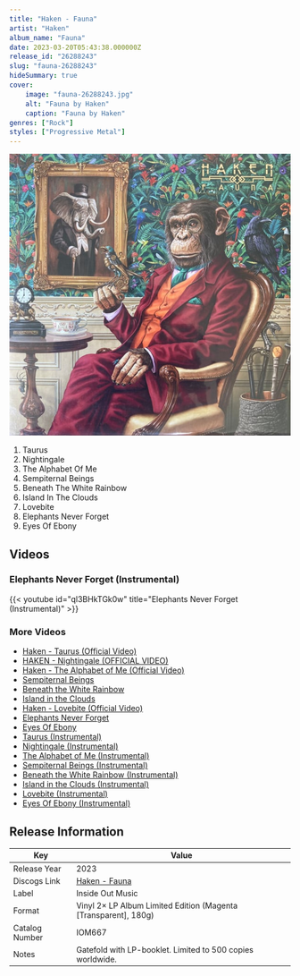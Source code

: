 ```yaml
---
title: "Haken - Fauna"
artist: "Haken"
album_name: "Fauna"
date: 2023-03-20T05:43:38.000000Z
release_id: "26288243"
slug: "fauna-26288243"
hideSummary: true
cover:
    image: "fauna-26288243.jpg"
    alt: "Fauna by Haken"
    caption: "Fauna by Haken"
genres: ["Rock"]
styles: ["Progressive Metal"]
---
```


![Fauna by Haken](fauna-26288243.jpg)

<!-- section break -->

1. Taurus
2. Nightingale
3. The Alphabet Of Me
4. Sempiternal Beings
5. Beneath The White Rainbow
6. Island In The Clouds
7. Lovebite
8. Elephants Never Forget
9. Eyes Of Ebony

<!-- section break -->




## Videos
### Elephants Never Forget (Instrumental)
{{< youtube id="ql3BHkTGk0w" title="Elephants Never Forget (Instrumental)" >}}<br>

### More Videos

- [Haken - Taurus (Official Video)](https://www.youtube.com/watch?v=4FQBK4CFWbI)
- [HAKEN - Nightingale (OFFICIAL VIDEO)](https://www.youtube.com/watch?v=IeENKWcitCw)
- [Haken - The Alphabet of Me (Official Video)](https://www.youtube.com/watch?v=LQJ-e75ZSj8)
- [Sempiternal Beings](https://www.youtube.com/watch?v=CCxjJOB18xk)
- [Beneath the White Rainbow](https://www.youtube.com/watch?v=QuJ6Ejdpo2A)
- [Island in the Clouds](https://www.youtube.com/watch?v=-71LuuAw9tc)
- [Haken - Lovebite (Official Video)](https://www.youtube.com/watch?v=MjqRKeTOTk8)
- [Elephants Never Forget](https://www.youtube.com/watch?v=L-H3XFfX1EA)
- [Eyes Of Ebony](https://www.youtube.com/watch?v=qR8iRyWP7f4)
- [Taurus (Instrumental)](https://www.youtube.com/watch?v=gYVrLialqh8)
- [Nightingale (Instrumental)](https://www.youtube.com/watch?v=wgDZrFG8Ku4)
- [The Alphabet of Me (Instrumental)](https://www.youtube.com/watch?v=2n5VAkm_DVs)
- [Sempiternal Beings (Instrumental)](https://www.youtube.com/watch?v=mV6HDaQGt-Y)
- [Beneath the White Rainbow (Instrumental)](https://www.youtube.com/watch?v=PG-kGoe61pQ)
- [Island in the Clouds (Instrumental)](https://www.youtube.com/watch?v=2AmhgjYltAk)
- [Lovebite (Instrumental)](https://www.youtube.com/watch?v=umOv2PyZ9sc)
- [Eyes Of Ebony (Instrumental)](https://www.youtube.com/watch?v=MqDJh-D6mkg)


## Release Information
|  Key           | Value                                                |
| ---------------| ---------------------------------------------------- |
| Release Year   | 2023                                   |
| Discogs Link   | [Haken - Fauna](https://www.discogs.com/release/26288243-Haken-Fauna) |
| Label          | Inside Out Music |
| Format         | Vinyl 2× LP Album Limited Edition (Magenta [Transparent], 180g) |
| Catalog Number | IOM667 |
| Notes | Gatefold with LP-booklet. Limited to 500 copies worldwide. |